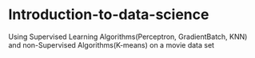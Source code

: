 # Introduction-to-data-science
Using Supervised Learning Algorithms(Perceptron, GradientBatch, KNN) and non-Supervised Algorithms(K-means) on a movie data set 
